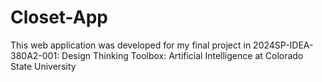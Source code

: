 # Closet-App
This web application was developed for my final project in 2024SP-IDEA-380A2-001: Design Thinking Toolbox: Artificial Intelligence at Colorado State University
